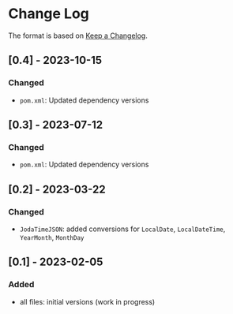 # Change Log

The format is based on [Keep a Changelog](http://keepachangelog.com/).

## [0.4] - 2023-10-15
### Changed
- `pom.xml`: Updated dependency versions

## [0.3] - 2023-07-12
### Changed
- `pom.xml`: Updated dependency versions

## [0.2] - 2023-03-22
### Changed
- `JodaTimeJSON`: added conversions for `LocalDate`, `LocalDateTime`, `YearMonth`, `MonthDay`

## [0.1] - 2023-02-05
### Added
- all files: initial versions (work in progress)

